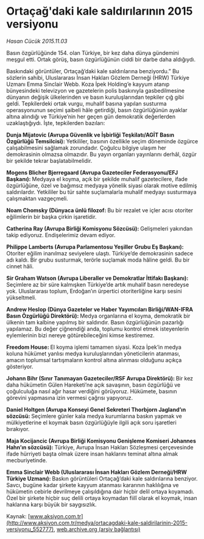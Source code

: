 # Ortaçağ'daki kale saldırılarının 2015 versiyonu

*Hasan Cücük 2015.11.03*

<div class="pNewsDetailMainContent ctx_content" itemprop="articleBody">
 <p>
  Basın özgürlüğünde 154. olan Türkiye, bir kez daha dünya gündemini meşgul etti. Ortak görüş, basın özgürlüğünün ciddi bir darbe daha aldığıydı.
 </p>
 <p>
  Baskındaki görüntüler, Ortaçağ’daki kale saldırılarına benziyordu.” Bu sözlerin sahibi, Uluslararası İnsan Hakları Gözlem Derneği (HRW) Türkiye Uzmanı Emma Sinclair Webb. Koza İpek Holding’e kayyum atanıp bünyesindeki televizyon ve gazetelerin polis baskınıyla gasbedilmesine dünyanın değişik ülkelerinden ve basın kuruluşlarından tepkiler çığ gibi geldi. Tepkilerdeki ortak vurgu, muhalif basına yapılan susturma operasyonunun seçimi şaibeli hâle getirdiği, basın özgürlüğünün ayaklar altına alındığı ve Türkiye’nin her geçen gün demokratik değerlerden uzaklaştığıydı. İşte, tepkilerden bazıları:
 </p>
 <p>
  <strong>
   Dunja Mijatovic (Avrupa Güvenlik ve İşbirliği Teşkilatı/AGİT Basın Özgürlüğü Temsilcisi):
  </strong>
  Yetkililer, basının özellikle seçim döneminde özgürce çalışabilmesini sağlamak zorundadır. Çoğulcu bilgiye ulaşım her demokrasinin olmazsa olmazıdır. Bu yayın organları yayınlarını derhâl, özgür bir şekilde tekrar başlatabilmelidir.
 </p>
 <p>
  <strong>
   Mogens Blicher Bjerregaard (Avrupa Gazeteciler Federasyonu/EFJ Başkanı):
  </strong>
  Medyaya el koyma, açık bir şekilde muhalif gazetecilere, ifade özgürlüğüne, özel ve bağımsız medyaya yönelik siyasi olarak motive edilmiş saldırılardır. Yetkililer bu tür sahte suçlamalarla muhalif medyayı susturmaya çalışmaktan vazgeçmeli.
 </p>
 <p>
  <strong>
   Noam Chomsky (Dünyaca ünlü filozof:
  </strong>
  Bu bir rezalet ve içler acısı otoriter eğilimlerin bir başka çirkin işaretidir.
 </p>
 <p>
  <strong>
   Catherina Ray (Avrupa Birliği Komisyonu Sözcüsü):
  </strong>
  Gelişmeleri yakından takip ediyoruz. Endişelerimiz devam ediyor.
 </p>
 <p>
  <strong>
   Philippe Lamberts (Avrupa Parlamentosu Yeşiller Grubu Eş Başkanı):
  </strong>
  Otoriter eğilim inanılmaz seviyelere ulaştı. Türkiye’de demokrasinin sadece adı kaldı. Bir grubu susturmak, terörle suçlamak moda hâline geldi. Bu bir cinnet hâli.
 </p>
 <p>
  <strong>
   Sir Graham Watson (Avrupa Liberaller ve Demokratlar İttifakı Başkanı):
  </strong>
  Seçimlere az bir süre kalmışken Türkiye’de artık muhalif basın neredeyse yok. Uluslararası toplum, Erdoğan’ın ürpertici otoriterliğine karşı sesini yükseltmeli.
 </p>
 <p>
  <strong>
   Andrew Heslop (Dünya Gazeteler ve Haber Yayımcıları Birliği/WAN-IFRA Basın Özgürlüğü Direktörü):
  </strong>
  Medya organlarına el koyma, demokratik bir ülkenin tam kalbine yapılmış bir saldırıdır. Basın özgürlüğünün pazarlığı yapılamaz. Bu değer çiğnendiği anda, toplumu kontrol etmek isteyenlerin eylemlerinin bizi nereye götürebileceğini kimse kestiremez.
 </p>
 <p>
  <strong>
   Freedom House:
  </strong>
  El koyma işlemi tamamen siyasi. Koza İpek’in medya koluna hükümet yanlısı medya kuruluşlarından yöneticilerin atanması, amacın toplumsal tartışmaların kontrol altına alınması olduğunu açıkça gösteriyor.
 </p>
 <p>
  <strong>
   Johann Bihr (Sınır Tanımayan Gazeteciler/RSF Avrupa Direktörü):
  </strong>
  Bir kez daha hükümetin Gülen Hareketi’ne açık savaşının, basın özgürlüğü ve çoğulculuğa nasıl ağır hasar verdiğini görüyoruz. Hükümete, basının görevini yapmasına izin vermesi çağrısı yapıyoruz.
 </p>
 <p>
  <strong>
   Daniel Holtgen (Avrupa Konseyi Genel Sekreteri Thorbjorn Jagland’ın sözcüsü:
  </strong>
  Seçimlere günler kala medya kurumlarına baskın yapmak ve mülkiyetlerine el koymak basın özgürlüğüyle ilgili açık soru işaretleri bırakıyor.
 </p>
 <p>
  <strong>
   Maja Kocijancic (Avrupa Birliği Komisyonu Genişleme Komiseri Johannes Hahn’ın sözcüsü):
  </strong>
  Türkiye, Avrupa İnsan Hakları Sözleşmesi çerçevesinde ifade hürriyeti başta olmak üzere insan haklarını teminat altına almak mecburiyetinde.
 </p>
 <p>
  <strong>
   Emma Sinclair Webb (Uluslararası İnsan Hakları Gözlem Derneği/HRW Türkiye Uzmanı):
  </strong>
  Baskın görüntüleri Ortaçağ’daki kale saldırılarına benziyor. Savcı, bugüne kadar şirkete kayyum atanması kararının haklılığına ve hükümetin cebirle devrilmeye çalışıldığına dair hiçbir delil ortaya koyamadı. Özel bir şirkete hiçbir suç delili ortaya koymadan fiilî olarak el koymak, insan haklarına karşı büyük bir saygısızlık.
 </p>
</div>


Kaynak: [www.aksiyon.com.tr](http://www.aksiyon.com.tr/medya/ortacagdaki-kale-saldirilarinin-2015-versiyonu_552777), [web.archive.org (arşiv bağlantısı)](http://web.archive.org/web/20151122011548/http://www.aksiyon.com.tr/medya/ortacagdaki-kale-saldirilarinin-2015-versiyonu_552777)
